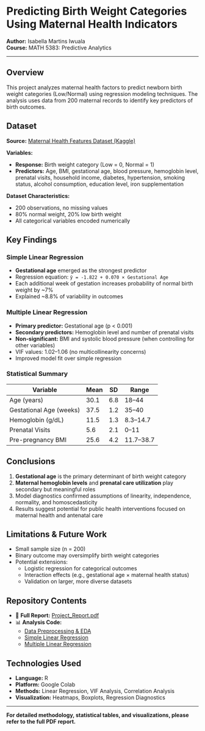 # Predicting Birth Weight Categories Using Maternal Health Indicators

**Author:** Isabella Martins Iwuala  
**Course:** MATH 5383: Predictive Analytics  

---

## Overview

This project analyzes maternal health factors to predict newborn birth weight categories (Low/Normal) using regression modeling techniques. The analysis uses data from 200 maternal records to identify key predictors of birth outcomes.

## Dataset

**Source:** [Maternal Health Features Dataset (Kaggle)](https://www.kaggle.com/datasets/ziya07/maternal-health-features-dataset)

**Variables:**
- **Response:** Birth weight category (Low = 0, Normal = 1)
- **Predictors:** Age, BMI, gestational age, blood pressure, hemoglobin level, prenatal visits, household income, diabetes, hypertension, smoking status, alcohol consumption, education level, iron supplementation

**Dataset Characteristics:**
- 200 observations, no missing values
- 80% normal weight, 20% low birth weight
- All categorical variables encoded numerically

## Key Findings

### Simple Linear Regression
- **Gestational age** emerged as the strongest predictor
- Regression equation: `ŷ = -1.822 + 0.070 × Gestational Age`
- Each additional week of gestation increases probability of normal birth weight by ~7%
- Explained ~8.8% of variability in outcomes

### Multiple Linear Regression
- **Primary predictor:** Gestational age (p < 0.001)
- **Secondary predictors:** Hemoglobin level and number of prenatal visits
- **Non-significant:** BMI and systolic blood pressure (when controlling for other variables)
- VIF values: 1.02–1.06 (no multicollinearity concerns)
- Improved model fit over simple regression

### Statistical Summary

| Variable | Mean | SD | Range |
|----------|------|----|----|
| Age (years) | 30.1 | 6.8 | 18–44 |
| Gestational Age (weeks) | 37.5 | 1.2 | 35–40 |
| Hemoglobin (g/dL) | 11.5 | 1.3 | 8.3–14.7 |
| Prenatal Visits | 5.6 | 2.1 | 0–11 |
| Pre-pregnancy BMI | 25.6 | 4.2 | 11.7–38.7 |

## Conclusions

1. **Gestational age** is the primary determinant of birth weight category
2. **Maternal hemoglobin levels** and **prenatal care utilization** play secondary but meaningful roles
3. Model diagnostics confirmed assumptions of linearity, independence, normality, and homoscedasticity
4. Results suggest potential for public health interventions focused on maternal health and antenatal care

## Limitations & Future Work

- Small sample size (n = 200)
- Binary outcome may oversimplify birth weight categories
- Potential extensions:
  - Logistic regression for categorical outcomes
  - Interaction effects (e.g., gestational age × maternal health status)
  - Validation on larger, more diverse datasets

## Repository Contents

- 📄 **Full Report:** [Project_Report.pdf](./Project_Report.pdf)
- 📊 **Analysis Code:**
  - [Data Preprocessing & EDA](https://colab.research.google.com/drive/11-tNohJVUfhgq_Y_kMLwJ41x7wRlEYL8?usp=sharing)
  - [Simple Linear Regression](https://colab.research.google.com/drive/1_HpIlLUMva-J6deLUBgaVS_ktr8MbCDK?usp=sharing)
  - [Multiple Linear Regression](https://colab.research.google.com/drive/1dn0objURvTS2pfnG9niJiIkfgUXF9UtB?usp=sharing)

## Technologies Used

- **Language:** R
- **Platform:** Google Colab
- **Methods:** Linear Regression, VIF Analysis, Correlation Analysis
- **Visualization:** Heatmaps, Boxplots, Regression Diagnostics

---

**For detailed methodology, statistical tables, and visualizations, please refer to the full PDF report.**
